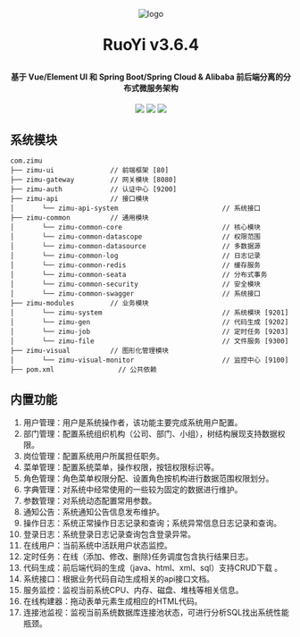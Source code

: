 <p align="center">
	<img alt="logo" src="https://oscimg.oschina.net/oscnet/up-b99b286755aef70355a7084753f89cdb7c9.png">
</p>
<h1 align="center" style="margin: 30px 0 30px; font-weight: bold;">RuoYi v3.6.4</h1>
<h4 align="center">基于 Vue/Element UI 和 Spring Boot/Spring Cloud & Alibaba 前后端分离的分布式微服务架构</h4>
<p align="center">
	<a href="https://gitee.com/y_project/RuoYi-Cloud/stargazers"><img src="https://gitee.com/y_project/RuoYi-Cloud/badge/star.svg?theme=dark"></a>
	<a href="https://gitee.com/y_project/RuoYi-Cloud"><img src="https://img.shields.io/badge/RuoYi-v3.6.4-brightgreen.svg"></a>
	<a href="https://gitee.com/y_project/RuoYi-Cloud/blob/master/LICENSE"><img src="https://img.shields.io/github/license/mashape/apistatus.svg"></a>
</p>

## 系统模块

~~~
com.zimu     
├── zimu-ui              // 前端框架 [80]
├── zimu-gateway         // 网关模块 [8080]
├── zimu-auth            // 认证中心 [9200]
├── zimu-api             // 接口模块
│       └── zimu-api-system                          // 系统接口
├── zimu-common          // 通用模块
│       └── zimu-common-core                         // 核心模块
│       └── zimu-common-datascope                    // 权限范围
│       └── zimu-common-datasource                   // 多数据源
│       └── zimu-common-log                          // 日志记录
│       └── zimu-common-redis                        // 缓存服务
│       └── zimu-common-seata                        // 分布式事务
│       └── zimu-common-security                     // 安全模块
│       └── zimu-common-swagger                      // 系统接口
├── zimu-modules         // 业务模块
│       └── zimu-system                              // 系统模块 [9201]
│       └── zimu-gen                                 // 代码生成 [9202]
│       └── zimu-job                                 // 定时任务 [9203]
│       └── zimu-file                                // 文件服务 [9300]
├── zimu-visual          // 图形化管理模块
│       └── zimu-visual-monitor                      // 监控中心 [9100]
├── pom.xml                // 公共依赖
~~~


## 内置功能

1.  用户管理：用户是系统操作者，该功能主要完成系统用户配置。
2.  部门管理：配置系统组织机构（公司、部门、小组），树结构展现支持数据权限。
3.  岗位管理：配置系统用户所属担任职务。
4.  菜单管理：配置系统菜单，操作权限，按钮权限标识等。
5.  角色管理：角色菜单权限分配、设置角色按机构进行数据范围权限划分。
6.  字典管理：对系统中经常使用的一些较为固定的数据进行维护。
7.  参数管理：对系统动态配置常用参数。
8.  通知公告：系统通知公告信息发布维护。
9.  操作日志：系统正常操作日志记录和查询；系统异常信息日志记录和查询。
10. 登录日志：系统登录日志记录查询包含登录异常。
11. 在线用户：当前系统中活跃用户状态监控。
12. 定时任务：在线（添加、修改、删除)任务调度包含执行结果日志。
13. 代码生成：前后端代码的生成（java、html、xml、sql）支持CRUD下载 。
14. 系统接口：根据业务代码自动生成相关的api接口文档。
15. 服务监控：监视当前系统CPU、内存、磁盘、堆栈等相关信息。
16. 在线构建器：拖动表单元素生成相应的HTML代码。
17. 连接池监视：监视当前系统数据库连接池状态，可进行分析SQL找出系统性能瓶颈。





